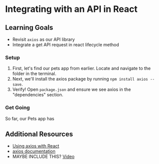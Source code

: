 # Integrating with an API in React

## Learning Goals
- Revisit `axios` as our API library
- Integrate a get API request in react lifecycle method

### Setup
1. First, let's find our pets app from earlier. Locate and navigate to the folder in the terminal.
1. Next, we'll install the axios package by running `npm install axios --save`.
1. Verify! Open `package.json` and ensure we see axios in the "dependencies" section.

### Get Going
So far, our Pets app has 


## Additional Resources
- [Using axios with React](https://alligator.io/react/axios-react/)
- [axios documentation](https://github.com/axios/axios)
- MAYBE INCLUDE THIS? [Video](https://www.youtube.com/watch?v=oQnojIyTXb8)
